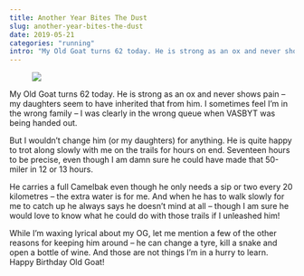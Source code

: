 ```yaml
---
title: Another Year Bites The Dust
slug: another-year-bites-the-dust
date: 2019-05-21
categories: "running"
intro: "My Old Goat turns 62 today. He is strong as an ox and never shows pain – my daughters seem to have inherited that from him. I sometimes feel I’m in the wrong family – I was clearly in the wrong queue when VASBYT was being handed out."
---
```


<div class="wp-block-image"><figure class="alignright"><img src="http://res.cloudinary.com/dy6grlu8z/image/upload/v1558866407/bexq5bf8n9oiydzbnfl4.jpg"/></figure></div>

<p>My Old Goat turns 62 today. He is strong as an ox and never shows pain – my daughters seem to have inherited that from him. I sometimes feel I’m in the wrong family – I was clearly in the wrong queue when VASBYT was being handed out.</p>

<p>But I wouldn’t change him (or my daughters) for anything. He is quite happy to trot along slowly with me on the trails for hours on end. Seventeen hours to be precise, even though I am damn sure he could have made that 50-miler in 12 or 13 hours.</p>

<p>He carries a full Camelbak even though he only needs a sip or two every 20 kilometres – the extra water is for me. And when he has to walk slowly for me to catch up he always says he doesn’t mind at all – though I am sure he would love to know what he could do with those trails if I unleashed him!</p>

<p>While I’m waxing lyrical about my OG, let me mention a few of the other reasons for keeping him around – he can change a tyre, kill a snake and open a bottle of wine. And those are not things I’m in a hurry to learn. Happy Birthday Old Goat!</p>

<p></p>

